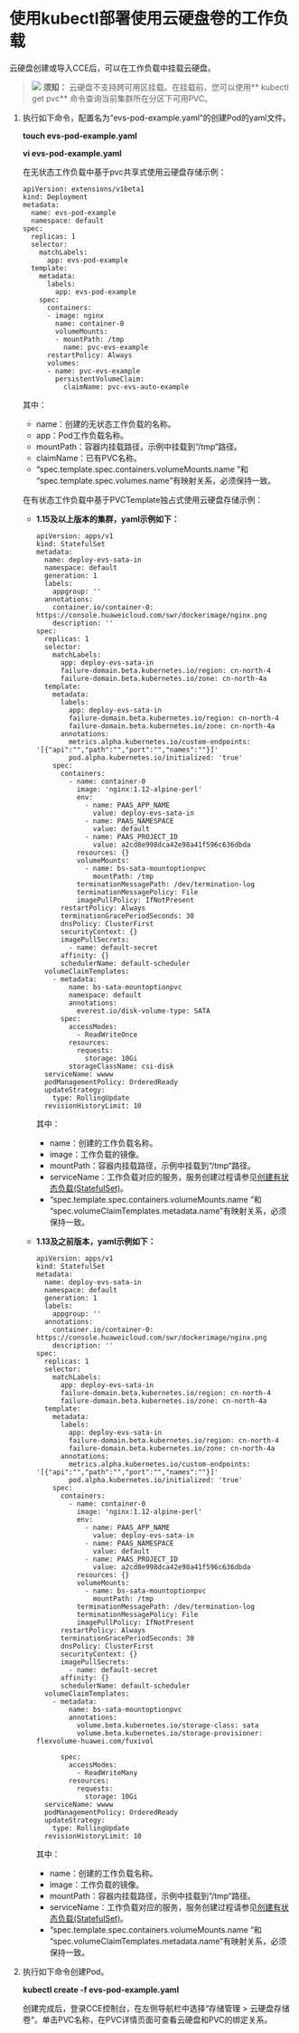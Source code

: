 # 使用kubectl部署使用云硬盘卷的工作负载<a name="cce_01_0257"></a>

云硬盘创建或导入CCE后，可以在工作负载中挂载云硬盘。

>![](public_sys-resources/icon-notice.gif) **须知：** 
>云硬盘不支持跨可用区挂载。在挂载前，您可以使用** kubectl get pvc**  命令查询当前集群所在分区下可用PVC。

1.  执行如下命令，配置名为“evs-pod-example.yaml“的创建Pod的yaml文件。

    **touch evs-pod-example.yaml**

    **vi evs-pod-example.yaml**

    在无状态工作负载中基于pvc共享式使用云硬盘存储示例：

    ```
    apiVersion: extensions/v1beta1 
    kind: Deployment 
    metadata: 
      name: evs-pod-example 
      namespace: default 
    spec: 
      replicas: 1 
      selector: 
        matchLabels: 
          app: evs-pod-example 
      template: 
        metadata: 
          labels: 
            app: evs-pod-example 
        spec: 
          containers: 
          - image: nginx
            name: container-0 
            volumeMounts: 
            - mountPath: /tmp 
              name: pvc-evs-example 
          restartPolicy: Always 
          volumes: 
          - name: pvc-evs-example 
            persistentVolumeClaim: 
              claimName: pvc-evs-auto-example
    ```

    其中：

    -   name：创建的无状态工作负载的名称。
    -   app：Pod工作负载名称。
    -   mountPath：容器内挂载路径，示例中挂载到“/tmp“路径。
    -   claimName：已有PVC名称。
    -   “spec.template.spec.containers.volumeMounts.name ”和 “spec.template.spec.volumes.name”有映射关系，必须保持一致。

    在有状态工作负载中基于PVCTemplate独占式使用云硬盘存储示例：

    -   **1.15及以上版本的集群，yaml示例如下：**

        ```
        apiVersion: apps/v1
        kind: StatefulSet
        metadata:
          name: deploy-evs-sata-in
          namespace: default
          generation: 1
          labels:
            appgroup: ''
          annotations:
            container.io/container-0: https://console.huaweicloud.com/swr/dockerimage/nginx.png
            description: ''
        spec:
          replicas: 1
          selector:
            matchLabels:
              app: deploy-evs-sata-in
              failure-domain.beta.kubernetes.io/region: cn-north-4
              failure-domain.beta.kubernetes.io/zone: cn-north-4a
          template:
            metadata:
              labels:
                app: deploy-evs-sata-in
                failure-domain.beta.kubernetes.io/region: cn-north-4
                failure-domain.beta.kubernetes.io/zone: cn-north-4a
              annotations:
                metrics.alpha.kubernetes.io/custom-endpoints: '[{"api":"","path":"","port":"","names":""}]'
                pod.alpha.kubernetes.io/initialized: 'true'
            spec:
              containers:
                - name: container-0
                  image: 'nginx:1.12-alpine-perl'
                  env:
                    - name: PAAS_APP_NAME
                      value: deploy-evs-sata-in
                    - name: PAAS_NAMESPACE
                      value: default
                    - name: PAAS_PROJECT_ID
                      value: a2cd8e998dca42e98a41f596c636dbda
                  resources: {}
                  volumeMounts:
                    - name: bs-sata-mountoptionpvc
                      mountPath: /tmp
                  terminationMessagePath: /dev/termination-log
                  terminationMessagePolicy: File
                  imagePullPolicy: IfNotPresent
              restartPolicy: Always
              terminationGracePeriodSeconds: 30
              dnsPolicy: ClusterFirst
              securityContext: {}
              imagePullSecrets:
                - name: default-secret
              affinity: {}
              schedulerName: default-scheduler
          volumeClaimTemplates:
            - metadata:
                name: bs-sata-mountoptionpvc
                namespace: default
                annotations:
                  everest.io/disk-volume-type: SATA
              spec:
                accessModes:
                  - ReadWriteOnce
                resources:
                  requests:
                    storage: 10Gi
                storageClassName: csi-disk   
          serviceName: wwww
          podManagementPolicy: OrderedReady
          updateStrategy:
            type: RollingUpdate
          revisionHistoryLimit: 10
        ```

        其中：

        -   name：创建的工作负载名称。
        -   image：工作负载的镜像。
        -   mountPath：容器内挂载路径，示例中挂载到“/tmp“路径。
        -   serviceName：工作负载对应的服务，服务创建过程请参见[创建有状态负载\(StatefulSet\)](创建有状态负载(StatefulSet).md)。
        -   “spec.template.spec.containers.volumeMounts.name ”和 “spec.volumeClaimTemplates.metadata.name”有映射关系，必须保持一致。

    -   **1.13及之前版本，yaml示例如下：**

        ```
        apiVersion: apps/v1
        kind: StatefulSet
        metadata:
          name: deploy-evs-sata-in
          namespace: default
          generation: 1
          labels:
            appgroup: ''
          annotations:
            container.io/container-0: https://console.huaweicloud.com/swr/dockerimage/nginx.png
            description: ''
        spec:
          replicas: 1
          selector:
            matchLabels:
              app: deploy-evs-sata-in
              failure-domain.beta.kubernetes.io/region: cn-north-4
              failure-domain.beta.kubernetes.io/zone: cn-north-4a
          template:
            metadata:
              labels:
                app: deploy-evs-sata-in
                failure-domain.beta.kubernetes.io/region: cn-north-4
                failure-domain.beta.kubernetes.io/zone: cn-north-4a
              annotations:
                metrics.alpha.kubernetes.io/custom-endpoints: '[{"api":"","path":"","port":"","names":""}]'
                pod.alpha.kubernetes.io/initialized: 'true'
            spec:
              containers:
                - name: container-0
                  image: 'nginx:1.12-alpine-perl'
                  env:
                    - name: PAAS_APP_NAME
                      value: deploy-evs-sata-in
                    - name: PAAS_NAMESPACE
                      value: default
                    - name: PAAS_PROJECT_ID
                      value: a2cd8e998dca42e98a41f596c636dbda
                  resources: {}
                  volumeMounts:
                    - name: bs-sata-mountoptionpvc
                      mountPath: /tmp
                  terminationMessagePath: /dev/termination-log
                  terminationMessagePolicy: File
                  imagePullPolicy: IfNotPresent
              restartPolicy: Always
              terminationGracePeriodSeconds: 30
              dnsPolicy: ClusterFirst
              securityContext: {}
              imagePullSecrets:
                - name: default-secret
              affinity: {}
              schedulerName: default-scheduler
          volumeClaimTemplates:
            - metadata:
                name: bs-sata-mountoptionpvc
                annotations:
                  volume.beta.kubernetes.io/storage-class: sata
                  volume.beta.kubernetes.io/storage-provisioner: flexvolume-huawei.com/fuxivol
        
              spec:
                accessModes:
                  - ReadWriteMany
                resources:
                  requests:
                    storage: 10Gi
          serviceName: wwww
          podManagementPolicy: OrderedReady
          updateStrategy:
            type: RollingUpdate
          revisionHistoryLimit: 10
        ```

        其中：

        -   name：创建的工作负载名称。
        -   image：工作负载的镜像。
        -   mountPath：容器内挂载路径，示例中挂载到“/tmp“路径。
        -   serviceName：工作负载对应的服务，服务创建过程请参见[创建有状态负载\(StatefulSet\)](创建有状态负载(StatefulSet).md)。
        -   “spec.template.spec.containers.volumeMounts.name ”和 “spec.volumeClaimTemplates.metadata.name”有映射关系，必须保持一致。

2.  执行如下命令创建Pod。

    **kubectl create -f evs-pod-example.yaml**

    创建完成后，登录CCE控制台，在左侧导航栏中选择“存储管理 \> 云硬盘存储卷“。单击PVC名称，在PVC详情页面可查看云硬盘和PVC的绑定关系。


